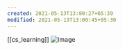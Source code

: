 ```yaml
---
created: 2021-05-13T13:00:27+05:30
modified: 2021-05-13T13:00:45+05:30
---
```

[[cs_learning]]
![Image](./image_picker7052217630038868506.jpg)
